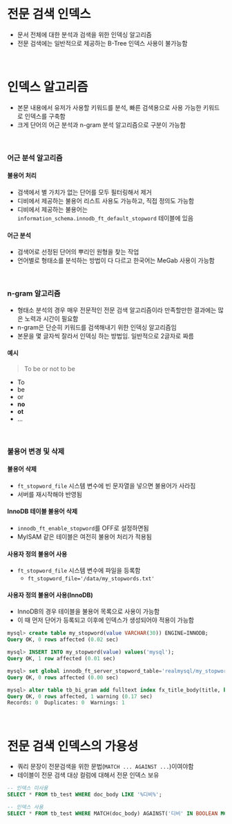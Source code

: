 # 전문 검색 인덱스

- 문서 전체에 대한 분석과 검색을 위한 인덱싱 알고리즘
- 전문 검색에는 일반적으로 제공하는 B-Tree 인덱스 사용이 불가능함

<br/>

# 인덱스 알고리즘

- 본문 내용에서 유저가 사용할 키워드를 분석, 빠른 검색용으로 사용 가능한 키워드로 인덱스를 구축함
- 크게 단어의 어근 분석과 n-gram 분석 알고리즘으로 구분이 가능함

<br/>

### 어근 분석 알고리즘

#### 불용어 처리

- 검색에서 별 가치가 없는 단어를 모두 필터링해서 제거
- 디비에서 제공하는 불용어 리스트 사용도 가능하고, 직접 정의도 가능함
- 디비에서 제공하는 불용어는 `information_schema.innodb_ft_default_stopword` 테이블에 있음

#### 어근 분석

- 검색어로 선정된 단어의 뿌리인 원형을 찾는 작업
- 언어별로 형태소를 분석하는 방법이 다 다르고 한국어는 MeGab 사용이 가능함

<br/>

### n-gram 알고리즘

- 형태소 분석의 경우 매우 전문적인 전문 검색 알고리즘이라 만족할만한 결과에는 많은 노력과 시간이 필요함
- n-gram은 단순히 키워드를 검색해내기 위한 인덱싱 알고리즘임
- 본문을 몇 글자씩 잘라서 인덱싱 하는 방법임. 일반적으로 2글자로 짜름

#### 예시

> To be or not to be

- To
- be
- or
- **no**
- **ot**
- ...

<br/>

### 불용어 변경 및 삭제

#### 불용어 삭제

- `ft_stopword_file` 시스템 변수에 빈 문자열을 넣으면 불용어가 사라짐
- 서버를 재시작해야 반영됨

#### InnoDB 테이블 불용어 삭제

- `innodb_ft_enable_stopword`를 OFF로 설정하면됨
- MyISAM 같은 테이블은 여전히 불용어 처리가 적용됨

#### 사용자 정의 불용어 사용

- `ft_stopword_file` 시스템 변수에 파일을 등록함
  - `ft_stopword_file='/data/my_stopwords.txt'`

#### 사용자 정의 불용어 사용(InnoDB)

- InnoDB의 경우 테이블을 불용어 목록으로 사용이 가능함
- 이 때 먼저 단어가 등록되고 이후에 인덱스가 생성되어야 적용이 가능함

```sql
mysql> create table my_stopword(value VARCHAR(30)) ENGINE=INNODB;
Query OK, 0 rows affected (0.02 sec)

mysql> INSERT INTO my_stopword(value) values('mysql');
Query OK, 1 row affected (0.01 sec)

mysql> set global innodb_ft_server_stopword_table='realmysql/my_stopword';
Query OK, 0 rows affected (0.00 sec)

mysql> alter table tb_bi_gram add fulltext index fx_title_body(title, body) with parser ngram;
Query OK, 0 rows affected, 1 warning (0.17 sec)
Records: 0  Duplicates: 0  Warnings: 1
```

<br/>

# 전문 검색 인덱스의 가용성

- 쿼리 문장이 전문검색을 위한 문법(`MATCH ... AGAINST ...`)이여야함
- 테이블이 전문 검색 대상 컬럼에 대해서 전문 인덱스 보유

```sql
-- 인덱스 미사용
SELECT * FROM tb_test WHERE doc_body LIKE '%디비%';

-- 인덱스 사용
SELECT * FROM tb_test WHERE MATCH(doc_body) AGAINST('디비' IN BOOLEAN MODE);
```
